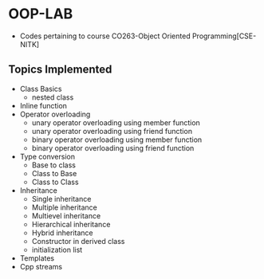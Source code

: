 # OOP-LAB
- Codes pertaining to course CO263-Object Oriented Programming[CSE-NITK]

## Topics Implemented

* Class Basics
  * nested class
* Inline function
* Operator overloading
  * unary operator overloading using member function
  * unary operator overloading using friend function
  * binary operator overloading using member function
  * binary operator overloading using friend function
* Type conversion
   * Base to class
   * Class to Base
   * Class to Class
* Inheritance
   * Single inheritance
   * Multiple inheritance
   * Multievel inheritance
   * Hierarchical inheritance
   * Hybrid inheritance
   * Constructor in derived class 
   * initialization list 
* Templates
* Cpp streams

